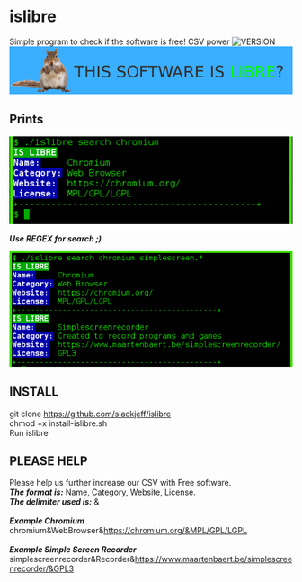 # islibre
Simple program to check if the software is free! CSV power ![VERSION]
![Banner]

## Prints
![img1]

***Use REGEX for search ;)***<br>

![img2]

## INSTALL
git clone https://github.com/slackjeff/islibre<br>
chmod +x install-islibre.sh<br>
Run islibre<br>

## PLEASE HELP
Please help us further increase our CSV with Free software.<br>
***The format is:*** Name, Category, Website, License.<br>
***The delimiter used is:*** &<br><br>
***Example Chromium***<br>
chromium&WebBrowser&https://chromium.org/&MPL/GPL/LGPL<br><br>
***Example Simple Screen Recorder***<br>
simplescreenrecorder&Recorder&https://www.maartenbaert.be/simplescreenrecorder/&GPL3<br>

[VERSION]: https://img.shields.io/badge/LICENSE-GPL2-brightgreen.svg
[banner]: https://raw.githubusercontent.com/slackjeff/islibre/master/img/islibre.png
[img1]: https://raw.githubusercontent.com/slackjeff/islibre/master/img/show.png
[img2]: https://raw.githubusercontent.com/slackjeff/islibre/master/img/show2.png
